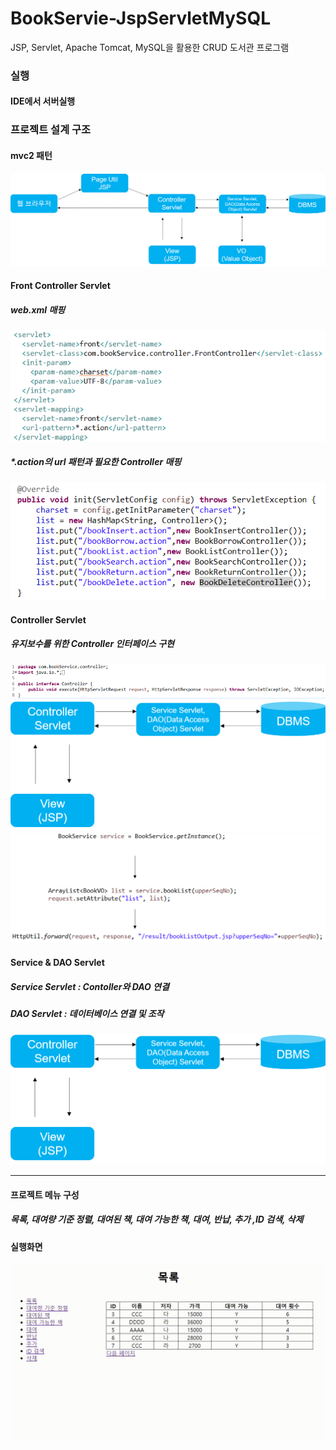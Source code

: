 # BookServie-JspServletMySQL

JSP, Servlet, Apache Tomcat, MySQL을 활용한 CRUD 도서관 프로그램

### 실행

#### IDE에서 서버실행

### 프로젝트 설계 구조

#### mvc2 패턴

![](/images/200709-1.png)

#### Front Controller Servlet

##### web.xml 매핑

![](/images/200709-2.png)

##### \*.action의 url 패턴과 필요한 Controller 매핑

![](/images/200709-3.png)

#### Controller Servlet

##### 유지보수를 위한 Controller 인터페이스 구현

![](/images/200709-4.png)
![](/images/200709-5.png)
![](/images/200709-6.png)

#### Service & DAO Servlet

##### Service Servlet : Contoller와 DAO 연결

##### DAO Servlet : 데이터베이스 연결 및 조작

![](/images/200709-7.png)

---

#### 프로젝트 메뉴 구성

##### 목록, 대여량 기준 정렬, 대여된 책, 대여 가능한 책, 대여, 반납, 추가 ,ID 검색, 삭제

#### 실행화면

![](/images/200709-8.gif)
